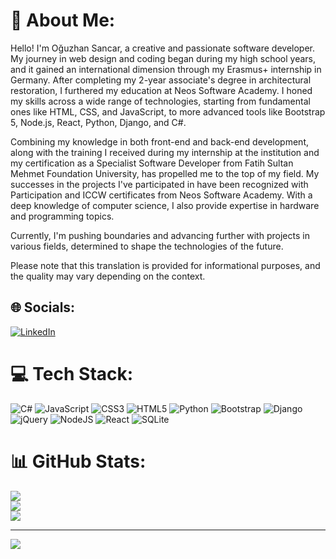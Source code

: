 # 💫 About Me:
Hello! I'm Oğuzhan Sancar, a creative and passionate software developer. My journey in web design and coding began during my high school years, and it gained an international dimension through my Erasmus+ internship in Germany. After completing my 2-year associate's degree in architectural restoration, I furthered my education at Neos Software Academy. I honed my skills across a wide range of technologies, starting from fundamental ones like HTML, CSS, and JavaScript, to more advanced tools like Bootstrap 5, Node.js, React, Python, Django, and C#.

Combining my knowledge in both front-end and back-end development, along with the training I received during my internship at the institution and my certification as a Specialist Software Developer from Fatih Sultan Mehmet Foundation University, has propelled me to the top of my field. My successes in the projects I've participated in have been recognized with Participation and ICCW certificates from Neos Software Academy. With a deep knowledge of computer science, I also provide expertise in hardware and programming topics.

Currently, I'm pushing boundaries and advancing further with projects in various fields, determined to shape the technologies of the future.

Please note that this translation is provided for informational purposes, and the quality may vary depending on the context.

## 🌐 Socials:
[![LinkedIn](https://img.shields.io/badge/LinkedIn-%230077B5.svg?logo=linkedin&logoColor=white)](https://linkedin.com/in/https://www.linkedin.com/in/oğuzhan-sancar-3295b31aa/) 

# 💻 Tech Stack:
![C#](https://img.shields.io/badge/c%23-%23239120.svg?style=for-the-badge&logo=c-sharp&logoColor=white) ![JavaScript](https://img.shields.io/badge/javascript-%23323330.svg?style=for-the-badge&logo=javascript&logoColor=%23F7DF1E) ![CSS3](https://img.shields.io/badge/css3-%231572B6.svg?style=for-the-badge&logo=css3&logoColor=white) ![HTML5](https://img.shields.io/badge/html5-%23E34F26.svg?style=for-the-badge&logo=html5&logoColor=white) ![Python](https://img.shields.io/badge/python-3670A0?style=for-the-badge&logo=python&logoColor=ffdd54) ![Bootstrap](https://img.shields.io/badge/bootstrap-%23563D7C.svg?style=for-the-badge&logo=bootstrap&logoColor=white) ![Django](https://img.shields.io/badge/django-%23092E20.svg?style=for-the-badge&logo=django&logoColor=white) ![jQuery](https://img.shields.io/badge/jquery-%230769AD.svg?style=for-the-badge&logo=jquery&logoColor=white) ![NodeJS](https://img.shields.io/badge/node.js-6DA55F?style=for-the-badge&logo=node.js&logoColor=white) ![React](https://img.shields.io/badge/react-%2320232a.svg?style=for-the-badge&logo=react&logoColor=%2361DAFB) ![SQLite](https://img.shields.io/badge/sqlite-%2307405e.svg?style=for-the-badge&logo=sqlite&logoColor=white)
# 📊 GitHub Stats:
![](https://github-readme-stats.vercel.app/api?username=sancarhan&theme=dark&hide_border=false&include_all_commits=false&count_private=false)<br/>
![](https://github-readme-streak-stats.herokuapp.com/?user=sancarhan&theme=dark&hide_border=false)<br/>
![](https://github-readme-stats.vercel.app/api/top-langs/?username=sancarhan&theme=dark&hide_border=false&include_all_commits=false&count_private=false&layout=compact)

---
[![](https://visitcount.itsvg.in/api?id=sancarhan&icon=0&color=0)](https://visitcount.itsvg.in)

<!-- Proudly created with GPRM ( https://gprm.itsvg.in ) -->
